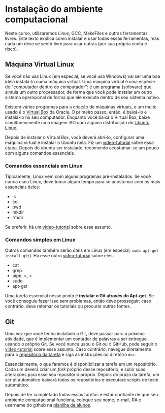 # Instalação do ambiente computacional

Neste curso, utilizaremos Linux, GCC, MakeFiles e outras ferramentas livres.
Este texto explica como instalar e usar todas essas ferramentas, mas cada um
deve se sentir livre para usar outras (por sua própria conta e risco).

## Máquina Virtual Linux
Se você não usa Linux (em especial, se você usa Windows) vai ser uma boa idéia
instalá-lo numa máquina virtual. Uma máquina virtual é uma espécie de
"computador dentro do computador": é um programa (software) que simula um outro
processador, de forma que você pode instalar um outro sistema operacional de
forma que ele execute dentro de seu sistema nativo.

Existem vários programas para a criação de máquinas virtuais, e um muito usado é
o [Virtual Box](https://www.virtualbox.org/) da Oracle. O primeiro passo, então,
é baixá-lo e instalá-lo no seu computador. Enquanto você baixa o Virtual Box,
baixe simultaneamente uma imagem ISO com alguma distribuição do [Ubuntu
Linux](https://www.ubuntu.com/download/desktop).

Depois de instalar o Virtual Box, você deverá abri-lo, configurar uma máquina
virtual e instalar o Ubuntu nela. Fiz um
[vídeo-tutorial](https://youtu.be/F48Re5e-fBQ) sobre essa etapa. Depois do
ubuntu ser instalado, recomendo acostumar-se um pouco com alguns comandos
essenciais.

### Comandos essenciais em Linux

Tipicamente, Linux vem com alguns programas pré-instalados. Se você nunca usou
Linux, deve tomar algum tempo para se acostumar com os mais essenciais deles:

* ls
* cd
* pwd
* mkdir
* rmdir

Se preferir, há um [vídeo-tutorial](https://youtu.be/ztsLWWKtvFM) sobre esse
assunto.

### Comandos simples em Linux

Outros comandos também serão úteis em Linux (em especial, `sudo apt-get install
git`). Há esse outro [vídeo-tutorial](https://youtu.be/fCAeu6c3VV4) sobre eles.

* cat
* grep
* pipe, <, >
* sudo
* apt-get

Uma tarefa essencial nesse ponto é **instalar o Git através do Apt-get**. Se você
conseguiu fazer isso sem problemas, então deve prosseguir; caso contrário, deve
retomar os tutoriais ou procurar outras fontes.

## Git
Uma vez que você tenha instalado o Git, deve passar para a próxima atividade,
que é implementar um contador de palavras a ser entregue usando o próprio Git.
Se você nunca usou o Git ou o GitHub, pode seguir o
[vídeo-tutorial](https://youtu.be/QnIuS2rbF38) sobre esse assunto. Caso
contrário, navegue diretamente para o [repositório da
tarefa](http://www.github.com/EAxxx/contador-de-palavras) e siga as instruções
no diretório `doc`.

Essencialmente, o que faremos é disponibilizar a tarefa em um repositório. Cada
um deverá criar um *fork* próprio desse repositório, e subir suas alterações
para esse seu repositório próprio. Depois do prazo da tarefa, um script
automático baixará todos os repositórios e executará scripts de teste
automático.

Depois de ter completado todas essas tarefas e estar confiante de que seu
ambiente computacional funciona, coloque seu nome, e-mail, RA e username do
github na [planilha de
alunos](https://docs.google.com/spreadsheets/d/1hdRJ6x1k8z7EWyCopSWsbs0XxGkAuuMX3qWbBn8uLVE/edit?usp=sharing).

